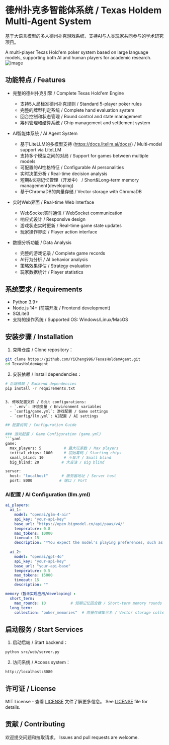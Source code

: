 # 德州扑克多智能体系统 / Texas Holdem Multi-Agent System

基于大语言模型的多人德州扑克游戏系统，支持AI与人类玩家共同参与的学术研究项目。

A multi-player Texas Hold'em poker system based on large language models, supporting both AI and human players for academic research.
![image](https://github.com/user-attachments/assets/0f2afef0-f5ad-4d5e-aa12-73b10ddedcb1)


## 功能特点 / Features

- 完整的德州扑克引擎 / Complete Texas Hold'em Engine
  - 支持5人局标准德州扑克规则 / Standard 5-player poker rules
  - 完整的牌型判定系统 / Complete hand evaluation system
  - 回合控制和状态管理 / Round control and state management
  - 筹码管理和结算系统 / Chip management and settlement system

- AI智能体系统 / AI Agent System
  - 基于LiteLLM的多模型支持 (https://docs.litellm.ai/docs/) / Multi-model support via LiteLLM
  - 支持多个模型之间的对局 / Support for games between multiple models
  - 可配置的AI性格特征 / Configurable AI personalities
  - 实时决策分析 / Real-time decision analysis
  - 短期&长期记忆管理（开发中） / Short&Long-term memory management(developing)
  - 基于ChromaDB的向量存储 / Vector storage with ChromaDB

- 实时Web界面 / Real-time Web Interface
  - WebSocket实时通信 / WebSocket communication
  - 响应式设计 / Responsive design
  - 游戏状态实时更新 / Real-time game state updates
  - 玩家操作界面 / Player action interface

- 数据分析功能 / Data Analysis
  - 完整的游戏记录 / Complete game records
  - AI行为分析 / AI behavior analysis
  - 策略效果评估 / Strategy evaluation
  - 玩家数据统计 / Player statistics

## 系统要求 / Requirements

- Python 3.9+
- Node.js 14+ (前端开发 / Frontend development)
- SQLite3
- 支持的操作系统 / Supported OS: Windows/Linux/MacOS

## 安装步骤 / Installation

1. 克隆仓库 / Clone repository：
```bash
git clone https://github.com/YiCheng996/TexasHoldemAgent.git
cd TexasHoldemAgent
```

2. 安装依赖 / Install dependencies：
```bash
# 后端依赖 / Backend dependencies
pip install -r requirements.txt


3. 修改配置文件 / Edit configurations:
  - `.env`: 环境变量 / Environment variables
  - `config/game.yml`: 游戏配置 / Game settings
  - `config/llm.yml`: AI配置 / AI settings

## 配置说明 / Configuration Guide

### 游戏配置 / Game Configuration (game.yml)
```yaml
game:
  max_players: 5          # 最大玩家数 / Max players
  initial_chips: 1000     # 初始筹码 / Starting chips
  small_blind: 10         # 小盲注 / Small blind
  big_blind: 20          # 大盲注 / Big blind

server:
  host: "localhost"      # 服务器地址 / Server host
  port: 8000            # 端口 / Port
```

### AI配置 / AI Configuration (llm.yml)
```yaml
ai_players:
  ai_1:
    model: "openai/glm-4-air"
    api_key: "your-api-key"
    base_url: "https://open.bigmodel.cn/api/paas/v4/"
    temperature: 0.8
    max_tokens: 10000
    timeout: 15
    description: "*You expect the model's playing preferences, such as a preference for bluffing*"
    
  ai_2:
    model: "openai/gpt-4o"
    api_key: "your-api-key"
    base_url: "your-api-base"
    temperature: 0.5
    max_tokens: 15000
    timeout: 15
    description: ""

memory（暂未实现应用/developing）:
  short_term:
    max_rounds: 10           # 短期记忆回合数 / Short-term memory rounds
  long_term:
    collection: "poker_memories"  # 向量存储集合名 / Vector storage collection
```

## 启动服务 / Start Services

1. 启动后端 / Start backend：
```bash
python src/web/server.py
```

2. 访问系统 / Access system：
```
http://localhost:8080
```



## 许可证 / License

MIT License - 查看 [LICENSE](LICENSE) 文件了解更多信息。
See [LICENSE](LICENSE) file for details.

## 贡献 / Contributing

欢迎提交问题和拉取请求。
Issues and pull requests are welcome.
